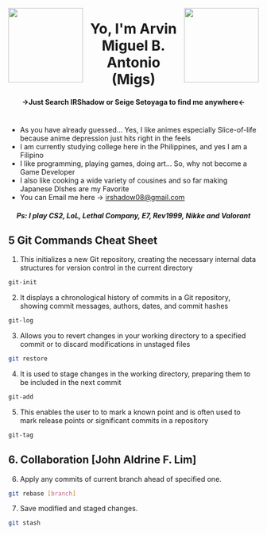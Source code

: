 <p>
<img align="left" src="https://media.tenor.com/9Lap7-Ko1jIAAAAj/rem-transparent.gif" width="150"/>
<img align="right" src="https://media.tenor.com/7WbRvUKO9JUAAAAj/ram-png.gif" width="150"/>
</p>

<h1 align="center">Yo, I'm Arvin Miguel B. Antonio (Migs)</h1>
<h4 align="center">->Just Search IRShadow or Seige Setoyaga to find me anywhere<-</h4>  
<h1></h1>

- As you have already guessed... Yes, I like animes especially Slice-of-life because anime depression just hits right in the feels
- I am currently studying college here in the Philippines, and yes I am a Filipino
- I like programming, playing games, doing art... So, why not become a Game Developer
- I also like cooking a wide variety of cousines and so far making Japanese DIshes are my Favorite
- You can Email me here -> irshadow08@gmail.com
<h5 align="center">Ps: I play CS2, LoL, Lethal Company, E7, Rev1999, Nikke and Valorant</h5> 

## 5 Git Commands Cheat Sheet
1. This initializes a new Git repository, creating the necessary internal data structures for version control in the current directory
```bash
git-init
```
2. It displays a chronological history of commits in a Git repository, showing commit messages, authors, dates, and commit hashes
```bash
git-log
```
3. Allows you to revert changes in your working directory to a specified commit or to discard modifications in unstaged files
```bash
git restore
```
4. It is used to stage changes in the working directory, preparing them to be included in the next commit
```bash
git-add
```
5. This enables the user to to mark a known point and is often used to mark release points or significant commits in a repository
```bash
git-tag
```

## 6. Collaboration [John Aldrine F. Lim]

6. Apply any commits of current branch ahead of specified one.
```bash
git rebase [branch]
```
7. Save modified and staged changes.
```bash
git stash
```
